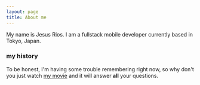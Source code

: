 ```yaml
---
layout: page
title: About me
---
```


My name is Jesus Rios. I am a fullstack mobile developer currently based in Tokyo, Japan.

### my history

To be honest, I'm having some trouble remembering right now, so why don't you just watch [my movie](https://en.wikipedia.org/wiki/The_Princess_Bride_%28film%29) and it will answer **all** your questions.
